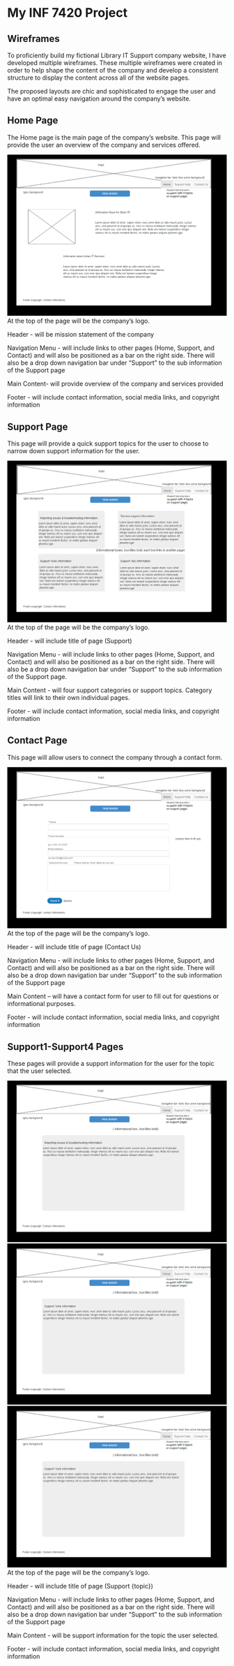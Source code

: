 # My INF 7420 Project

## Wireframes

To proficiently build my fictional Library IT Support company website, I have developed multiple wireframes. These multiple wireframes were created in order to help shape the content of the company and develop a consistent structure to display the content across all of the website pages.

The proposed layouts are chic and sophisticated to engage the user and have an optimal easy navigation around the company’s website.
## Home Page
The Home page is the main page of the company’s website. This page will provide the user an overview of the company and services offered.

![Home page](wireframes/Home.png)
At the top of the page will be the company’s logo.

Header - will be mission statement of the company

Navigation Menu - will include links to other pages (Home, Support, and Contact) and will also be positioned as a bar on the right side. There will also be a drop down navigation bar under “Support” to the sub information of the Support page

Main Content- will provide overview of the company and services provided

Footer - will include contact information, social media links, and copyright information
## Support Page
This page will provide a quick support topics for the user to choose to narrow down support information for the user.

![Support Page](wireframes/Support.png)
At the top of the page will be the company’s logo.

Header - will include title of page (Support)

Navigation Menu - will include links to other pages (Home, Support, and Contact) and will also be positioned as a bar on the right side. There will also be a drop down navigation bar under “Support” to the sub information of the Support page.

Main Content - will four support categories or support topics. Category titles will link to their own individual pages.

Footer - will include contact information, social media links, and copyright information
## Contact Page
This page will allow users to connect the company through a contact form.

![Contact Page](wireframes/Contact.png)
At the top of the page will be the company’s logo.

Header - will include title of page (Contact Us)

Navigation Menu - will include links to other pages (Home, Support, and Contact) and will also be positioned as a bar on the right side. There will also be a drop down navigation bar under “Support” to the sub information of the Support page

Main Content – will have a contact form for user to fill out for questions or informational purposes.

Footer - will include contact information, social media links, and copyright information

## Support1-Support4 Pages
These pages will provide a support information for the user for the topic that the user selected.

![Support1 page](wireframes/Support1.png)
![Support2 page](wireframes/Support3.png)
![Support3 page](wireframes/Support3.png)
At the top of the page will be the company’s logo.

Header - will include title of page (Support {topic})

Navigation Menu - will include links to other pages (Home, Support, and Contact) and will also be positioned as a bar on the right side. There will also be a drop down navigation bar under “Support” to the sub information of the Support page

Main Content - will be support information for the topic the user selected.

Footer - will include contact information, social media links, and copyright information
